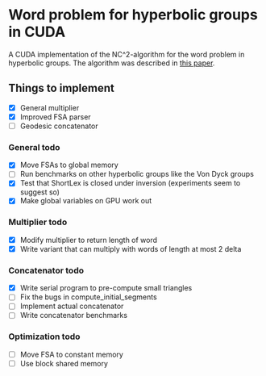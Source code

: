 # Word problem for hyperbolic groups in CUDA
A CUDA implementation of the NC^2-algorithm for the word problem in hyperbolic groups.
The algorithm was described in [this paper](https://doi.org/10.1145/129712.129723).

## Things to implement
- [x] General multiplier
- [x] Improved FSA parser
- [ ] Geodesic concatenator

### General todo
- [x] Move FSAs to global memory
- [ ] Run benchmarks on other hyperbolic groups like the Von Dyck groups
- [x] Test that ShortLex is closed under inversion (experiments seem to suggest so)
- [x] Make global variables on GPU work out

### Multiplier todo
- [x] Modify multiplier to return length of word
- [x] Write variant that can multiply with words of length at most 2 delta

### Concatenator todo
- [x] Write serial program to pre-compute small triangles
- [ ] Fix the bugs in compute_initial_segments
- [ ] Implement actual concatenator
- [ ] Write concatenator benchmarks

### Optimization todo
- [ ] Move FSA to constant memory
- [ ] Use block shared memory
